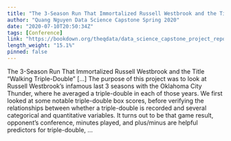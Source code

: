 ```yaml
---
title: "The 3-Season Run That Immortalized Russell Westbrook and the Title “Walking Triple-Double”"
author: "Quang Nguyen Data Science Capstone Spring 2020"
date: "2020-07-10T20:50:34Z"
tags: [Conference]
link: "https://bookdown.org/theqdata/data_science_capstone_project_report/"
length_weight: "15.1%"
pinned: false
---
```


The 3-Season Run That Immortalized Russell Westbrook and the Title “Walking Triple-Double” [...] The purpose of this project was to look at Russell Westbrook’s infamous last 3 seasons with the Oklahoma City Thunder, where he averaged a triple-double in each of those years. We first looked at some notable triple-double box scores, before verifying the relationships between whether a triple-double is recorded and several categorical and quantitative variables. It turns out to be that game result, opponent’s conference, minutes played, and plus/minus are helpful predictors for triple-double, ...
